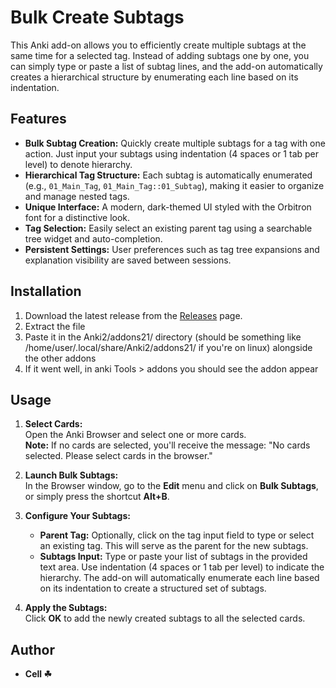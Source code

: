 # Bulk Create Subtags

This Anki add-on allows you to efficiently create multiple subtags at the same time for a selected tag. Instead of adding subtags one by one, you can simply type or paste a list of subtag lines, and the add-on automatically creates a hierarchical structure by enumerating each line based on its indentation.

## Features

- **Bulk Subtag Creation:** Quickly create multiple subtags for a tag with one action. Just input your subtags using indentation (4 spaces or 1 tab per level) to denote hierarchy.
- **Hierarchical Tag Structure:** Each subtag is automatically enumerated (e.g., `01_Main_Tag`, `01_Main_Tag::01_Subtag`), making it easier to organize and manage nested tags.
- **Unique Interface:** A modern, dark-themed UI styled with the Orbitron font for a distinctive look.
- **Tag Selection:** Easily select an existing parent tag using a searchable tree widget and auto-completion.
- **Persistent Settings:** User preferences such as tag tree expansions and explanation visibility are saved between sessions.

## Installation

1. Download the latest release from the [Releases](https://github.com/CrudeArc/Bulk-Subtags) page.
2. Extract the file
3. Paste it in the Anki2/addons21/ directory (should be something like /home/user/.local/share/Anki2/addons21/ if you're on linux) alongside the other addons
4. If it went well, in anki Tools > addons you should see the addon appear

## Usage

1. **Select Cards:**  
   Open the Anki Browser and select one or more cards.  
   **Note:** If no cards are selected, you'll receive the message: "No cards selected. Please select cards in the browser."

2. **Launch Bulk Subtags:**  
   In the Browser window, go to the **Edit** menu and click on **Bulk Subtags**, or simply press the shortcut **Alt+B**.

3. **Configure Your Subtags:**  
   - **Parent Tag:** Optionally, click on the tag input field to type or select an existing tag. This will serve as the parent for the new subtags.
   - **Subtags Input:** Type or paste your list of subtags in the provided text area. Use indentation (4 spaces or 1 tab per level) to indicate the hierarchy. The add-on will automatically enumerate each line based on its indentation to create a structured set of subtags.

4. **Apply the Subtags:**  
   Click **OK** to add the newly created subtags to all the selected cards.

## Author

- **Cell ☘**
